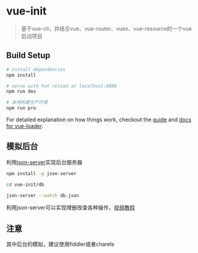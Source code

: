 # vue-init
> 基于vue-cli，并结合vue、vue-router、vuex、vue-resource的一个vue启动项目

## Build Setup
``` bash
# install dependencies
npm install

# serve with hot reload at localhost:8080
npm run dev

# 本地构建生产环境
npm run pro

```

For detailed explanation on how things work, checkout the [guide](http://vuejs-templates.github.io/webpack/) and [docs for vue-loader](http://vuejs.github.io/vue-loader).

## 模拟后台
利用[json-server](https://github.com/typicode/json-server)实现后台服务器

``` bash
npm install -g json-server

cd vue-init/db

json-server --watch db.json
```

利用json-server可以实现增删改查各种操作，[视频教程](https://egghead.io/lessons/nodejs-creating-demo-apis-with-json-server)

## 注意
其中后台的模拟，建议使用fiddler或者charels
